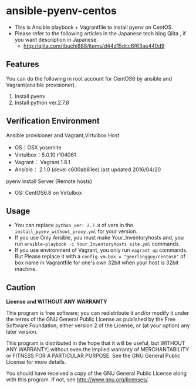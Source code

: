 # ansible-pyenv-centos
- This is Ansible playbook + Vagrantfile to install pyenv on CentOS.
- Please refer to the following articles in the Japanese tech blog Qiita , if you want description in Japanese.
  - http://qiita.com/tbuchi888/items/d44d15dcc6f63ae440d9

## Features
You can do the following in root account for CentOS6 by ansible and Vagrant(ansible provisioner).

1. Install pyenv
2. Install python ver.2.7.8

## Verification Environment
Ansible provisioner and Vagrant,Virtulbox Host

- OS：OSX yosemite
- Virtulbox：5.0.10 r104061
- Vagrant： Vagrant 1.8.1
- Ansible： 2.1.0 (devel c600ab81ee)  last updated 2016/04/20

pyenv install Server (Remote hosts)
- OS: CentOS6.8 on Virtulbox

## Usage
- You can replace `python_ver: 2.7.8` of vars in the  `install_pyenv_without_proxy.yml` for your version.
- If you use Only Ansible, you must make Your_Inventoryhosts and,
  you run `ansible-playbook -i Your_Inventoryhosts site.yml` commands.
- If you use environment of Vagrant, you only run `vagrant up` commands.
But Please replace it with a `config.vm.box = "geerlingguy/centos6"` of box name in Vagrantfile for one's own 32bit when your host is 32bit machine.

## Caution

**License and WITHOUT ANY WARRANTY**

This program is free software; you can redistribute it and/or modify it under the terms of the GNU General Public License as published by the Free Software Foundation; either version 2 of the License, or (at your option) any later version.

This program is distributed in the hope that it will be useful, but WITHOUT ANY WARRANTY; without even the implied warranty of MERCHANTABILITY or FITNESS FOR A PARTICULAR PURPOSE. See the GNU General Public License for more details.

You should have received a copy of the GNU General Public License along with this program. If not, see http://www.gnu.org/licenses/.

